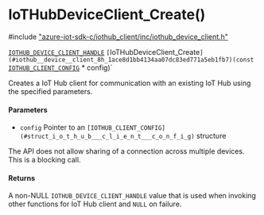 # IoTHubDeviceClient_Create()

\#include ["azure-iot-sdk-c/iothub_client/inc/iothub_device_client.h"](../iot-c-ref-iothub-device-client-h.md)  

[`IOTHUB_DEVICE_CLIENT_HANDLE`](#iothub__device__client_8h_1ac0a6393bbcbec2e1b580e8c4c127f4c1) `[`IoTHubDeviceClient_Create`](#iothub__device__client_8h_1ace8d1bb4134aa07dc83ed771a5eb1fb7)(const `[`IOTHUB_CLIENT_CONFIG`](#struct_i_o_t_h_u_b___c_l_i_e_n_t___c_o_n_f_i_g) * config)`

Creates a IoT Hub client for communication with an existing IoT Hub using the specified parameters.

#### Parameters
* `config` Pointer to an `[IOTHUB_CLIENT_CONFIG](#struct_i_o_t_h_u_b___c_l_i_e_n_t___c_o_n_f_i_g)` structure

The API does not allow sharing of a connection across multiple devices. This is a blocking call.

#### Returns
A non-NULL `IOTHUB_DEVICE_CLIENT_HANDLE` value that is used when invoking other functions for IoT Hub client and `NULL` on failure.

